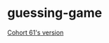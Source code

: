 # guessing-game

[Cohort 61's version](https://github.com/NSS-Day-Cohort-61/C61_GuessingGame/blob/phase-7/Program.cs)
